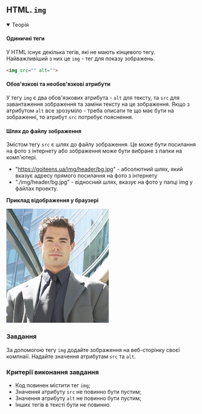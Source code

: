 ## HTML. `img`

<details open>
<summary>Теорія</summary>


#### Одиничні теги

У HTML існує декілька тегів, які не мають кінцевого тегу. 
Найважливіший з них це `img` - тег для показу зображень.

```html
<img src="" alt="">
```

#### Обов'язкові та необов'язкові атрибути

У тегу `img` є два обов'язкових атрибута - `alt` для тексту, та `src` для завантаження зображення та заміни тексту на це зображення.
Якщо з атрибутом `alt` все зрозуміло - треба описати те що має бути на зображенні, то атрибут `src` потребує пояснення.


#### Шлях до файлу зображення
Змістом тегу `src` є шлях до файлу зображення. 
Це може бути посилання на фото з інтернету або зображення може бути вибране з папки на комп'ютері.

  - "https://goiteens.ua/img/header/bg.jpg" - абсолютний шлях, який вказує адресу прямого посилання на фото з інтернету
  - "./img/header/bg.jpg" - відносний шлях, вказує на фото у папці img у файлах проекту.

**Приклад відображення у браузері**

<div class="browser">
  <img src="team-member1.png" alt="photo">
</div>


</details>

<h3 class="task">Завдання</h3>

За допомогою тегу `img` додайте зображення на веб-сторінку своєї компнаії. Надайте значення атрибутам `src` та `alt`.

<h3 class="test">Критерії виконання завдання</h3>

- Код повинен містити тег `img`;
- Значення атрибуту `src` не повинно бути пустим;
- Значення атрибуту `alt` не повинно бути пустим;
- Інших тегів в тексті бути не повинно.
